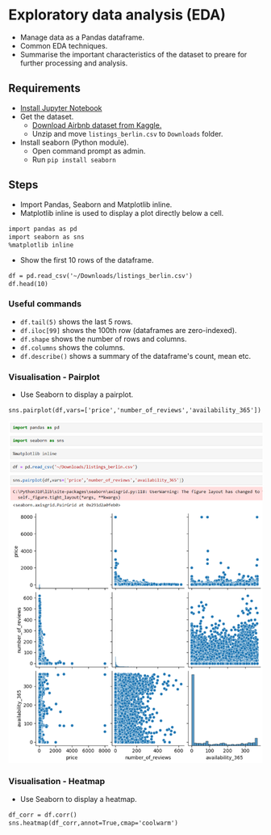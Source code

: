 # Exploratory data analysis (EDA)
- Manage data as a Pandas dataframe.
- Common EDA techniques.
- Summarise the important characteristics of the dataset to preare for further processing and analysis.

## Requirements
- [Install Jupyter Notebook](install-jupyter-notebook.md)
- Get the dataset.
  - [Download Airbnb dataset from Kaggle.](https://www.kaggle.com/datasets/lennarthaupts/airbnb-berlin-july-2021)
  - Unzip and move `listings_berlin.csv` to `Downloads` folder.
- Install seaborn (Python module).
  - Open command prompt as admin.
  - Run `pip install seaborn`

## Steps
- Import Pandas, Seaborn and Matplotlib inline.
- Matplotlib inline is used to display a plot directly below a cell.
```
import pandas as pd
import seaborn as sns
%matplotlib inline
```

- Show the first 10 rows of the dataframe.
```
df = pd.read_csv('~/Downloads/listings_berlin.csv')
df.head(10)
```

### Useful commands
- `df.tail(5)` shows the last 5 rows.
- `df.iloc[99]` shows the 100th row (dataframes are zero-indexed).
- `df.shape` shows the number of rows and columns.
- `df.columns` shows the columns.
- `df.describe()` shows a summary of the dataframe's count, mean etc.

### Visualisation - Pairplot
- Use Seaborn to display a pairplot.
```
sns.pairplot(df,vars=['price','number_of_reviews','availability_365'])
```
![pairplot](/images/practical/pairplot.PNG)

### Visualisation - Heatmap
- Use Seaborn to display a heatmap.

```
df_corr = df.corr()
sns.heatmap(df_corr,annot=True,cmap='coolwarm')
```